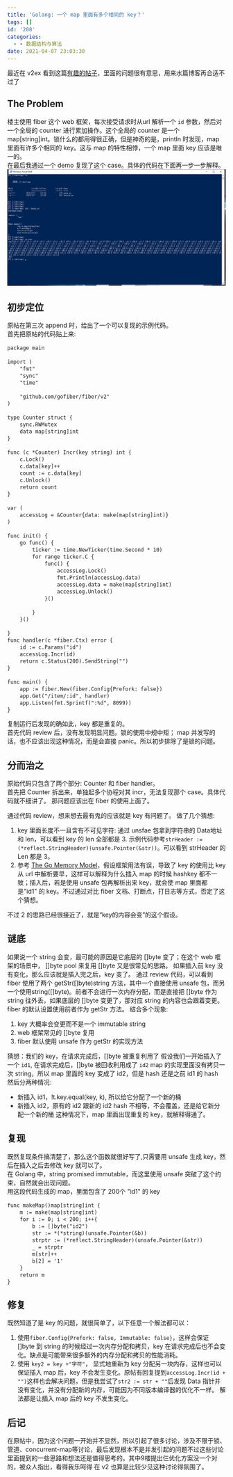 ```yaml
---
title: 'Golang: 一个 map 里面有多个相同的 key？'
tags: []
id: '208'
categories:
  - - 数据结构与算法
date: 2021-04-07 23:03:30
---
```


最近在 v2ex 看到这篇[有趣的帖子](https://v2ex.com/t/768320)，里面的问题很有意思，用来水篇博客再合适不过了

## The Problem

楼主使用 fiber 这个 web 框架，每次接受请求时从url 解析一个 `id` 参数，然后对一个全局的 counter 进行累加操作。这个全局的 counter 是一个 map\[string\]int。锁什么的都用得很正确，但是神奇的是，println 时发现，map 里面有许多个相同的 key。这与 map 的特性相悖，一个 map 里面 key 应该是唯一的。  
在最后我通过一个 demo 复现了这个 case。具体的代码在下面再一步一步解释。 ![](../img/2021/04/tmp.png)

## 初步定位

原帖在第三次 append 时，给出了一个可以复现的示例代码。  
首先把原帖的代码贴上来:

```
package main

import (
    "fmt"
    "sync"
    "time"

    "github.com/gofiber/fiber/v2"
)

type Counter struct {
    sync.RWMutex
    data map[string]int
}

func (c *Counter) Incr(key string) int {
    c.Lock()
    c.data[key]++
    count := c.data[key]
    c.Unlock()
    return count
}

var (
    accessLog = &Counter{data: make(map[string]int)}
)

func init() {
    go func() {
        ticker := time.NewTicker(time.Second * 10)
        for range ticker.C {
            func() {
                accessLog.Lock()
                fmt.Println(accessLog.data)
                accessLog.data = make(map[string]int)
                accessLog.Unlock()
            }()

        }
    }()

}
func handler(c *fiber.Ctx) error {
    id := c.Params("id")
    accessLog.Incr(id)
    return c.Status(200).SendString("")
}

func main() {
    app := fiber.New(fiber.Config{Prefork: false})
    app.Get("/item/:id", handler)
    app.Listen(fmt.Sprintf(":%d", 8099))
}
```

复制运行后发现的确如此，key 都是重复的。  
首先代码 review 后，没有发现明显问题。锁的使用中规中矩； map 并发写的话，也不应该出现这种情况，而是会直接 panic。所以初步排除了是锁的问题。

## 分而治之

原始代码只包含了两个部分: Counter 和 fiber handler。  
首先把 Counter 拆出来，单独起多个协程对其 incr，无法复现那个 case。具体代码就不细讲了。 那问题应该出在 fiber 的使用上面了。

通过代码 review，想来想去最有鬼的应该就是 key 有问题了。 做了几个猜想:

1.  key 里面长度不一且含有不可见字符: 通过 unsfae 包拿到字符串的 Data地址和 len，可以看到 key 的 len 全部都是 3. 示例代码参考`strHeader := (*reflect.StringHeader)(unsafe.Pointer(&str))`。可以看到 strHeader 的 Len 都是 3。
2.  参考 [The Go Memory Model](https://golang.org/ref/mem)，假设框架用法有误，导致了 key 的使用比 key 从 url 中解析要早，这样可以解释为什么插入 map 的时候 hashkey 都不一致；插入后，若是使用 unsafe 包再解析出来 key，就会使 map 里面都是"id1" 的 key。不过通过对比 fiber 文档、打断点，打日志等方式，否定了这个猜想。

不过 2 的思路已经很接近了，就是“key的内容会变”的这个假设。

## 谜底

如果说一个 string 会变，最可能的原因是它底层的 \[\]byte 变了；在这个 web 框架的场景中， \[\]byte pool 来复用 \[\]byte 又是很常见的思路。 如果插入前 key 没有变化，那么应该就是插入完之后，key 变了。 通过 review 代码，可以看到 fiber 使用了两个 getStr(\[\]byte)string 方法，其中一个直接使用 unsafe 包，而另一个使用string(\[\]byte)。前者不会进行一次内存分配，而是直接把 \[\]byte 作为 string 往外丢，如果底层的 \[\]byte 变更了，那对应 string 的内容也会跟着变更。fiber 的默认设置使用前者作为 getStr 方法。 结合多个现象:

1.  key 大概率会变更而不是一个 immutable string
2.  web 框架常见的 \[\]byte 复用
3.  fiber 默认使用 unsafe 作为 getStr 的实现方法

猜想：我们的 key，在请求完成后，\[\]byte 被重复利用了 假设我们一开始插入了一个 `id1`, 在请求完成后，\[\]byte 被回收利用成了 `id2` map 的实现里面没有拷贝一次 string，所以 map 里面的 key 变成了 id2，但是 hash 还是之前 id1 的 hash 然后分两种情况:

*   新插入 id1，!t.key.equal(key, k), 所以给它分配了一个新的桶
*   新插入 id2，原有的 id2 跟新的 id2 hash 不相等，不会覆盖，还是给它新分配一个新的桶 这种情况下，map 里面出现重复的 key，就解释得通了。

## 复现

既然复现条件搞清楚了，那么这个函数就很好写了,只需要用 unsafe 生成 key，然后在插入之后去修改 key 就可以了。  
在 Golang 中，string promised immutable，而这里使用 unsafe 突破了这个约束，自然就会出现问题。  
用这段代码生成的 map，里面包含了 200个 "id1" 的 key

```
func makeMap()map[string]int {
    m := make(map[string]int)
    for i := 0; i < 200; i++{
        b := []byte("id2")
        str := *(*string)(unsafe.Pointer(&b))
        strptr := (*reflect.StringHeader)(unsafe.Pointer(&str))
        _ = strptr
        m[str]++
        b[2] = '1'
    }
    return m
}
```

## 修复

既然知道了是 key 的问题，就很简单了，以下任意一个解法都可以：

1.  使用`fiber.Config{Prefork: false, Immutable: false}`，这样会保证 \[\]byte 到 string 的时候经过一次内存分配和拷贝，key 在请求完成后也不会变化。缺点是可能带来很多额外的内存分配和拷贝的性能消耗。
2.  使用 `key2 = key +"字符"`， 显式地重新为 key 分配另一块内存，这样也可以保证插入 map 后，key 不会发生变化。原帖有回复提到`accessLog.Incr(id + "")`这样也会解决问题，但是我尝试了`str2 := str + ""`后发现 Data 指针并没有变化，并没有分配新的内存，可能因为不同版本编译器的优化不一样。 解法都是让插入 map 后的 key 不发生变化。

## 后记

在原帖中，因为这个问题一开始并不显然，所以引起了很多讨论，涉及不限于锁、管道、concurrent-map等讨论，最后发现根本不是并发引起的问题不过这些讨论里面提到的一些思路和想法还是值得思考的。其中9楼提出仨优化方案没一个对的，被众人指出，看得我乐呵得 在 v2 也算是比较少见这种讨论得氛围了。